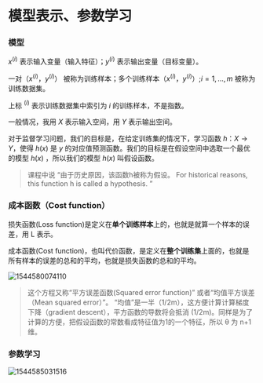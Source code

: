 # 模型表示、参数学习

### 模型

$x^{(i)}$ 表示输入变量（输入特征）；$y^{(i)}$ 表示输出变量（目标变量）。

一对（$x^{(i)}$，$y^{(i)}$） 被称为训练样本；多个训练样本（$x^{(i)}$，$y^{(i)}$）;$i=1,...,m$ 被称为训练数据集。

上标 $^{(i)}$ 表示训练数据集中索引为 $i$ 的训练样本，不是指数。

一般情况，我用 $X$  表示输入空间，用 $Y$ 表示输出空间。

对于监督学习问题，我们的目标是，在给定训练集的情况下，学习函数 $h：X→Y$，使得 $h(x)$ 是 $y$ 的对应值预测函数。我们的目标是在假设空间中选取一个最优的模型 $h(x)$ ，所以我们的模型 $h(x)$ 叫假设函数。

> 课程中说 “由于历史原因，该函数h被称为假设。 For historical reasons, this function h is called a hypothesis. ”



### 成本函数（Cost function）

损失函数(Loss function)是定义在**单个训练样本**上的，也就是就算一个样本的误差，用 L 表示。

成本函数(Cost function)，也叫代价函数，是定义在**整个训练集**上面的，也就是所有样本的误差的总和的平均，也就是损失函数的总和的平均。

![1544580074110](C:\Users\Andy_Liu\AppData\Roaming\Typora\typora-user-images\1544580074110.png)

> 这个方程又称“平方误差函数(Squared error function)” 或者“均值平方误差（Mean squared error）”。 “均值”是一半（1/2m），这方便计算计算梯度下降（gradient descent），平方函数的导数将会抵消 (1/2m)。同样是为了计算的方便，把假设函数的常数看成特征值为1的一个特征，所以 θ 为 n+1 维。



### 参数学习

![1544585031516](C:\Users\Andy_Liu\AppData\Roaming\Typora\typora-user-images\1544585031516.png)

